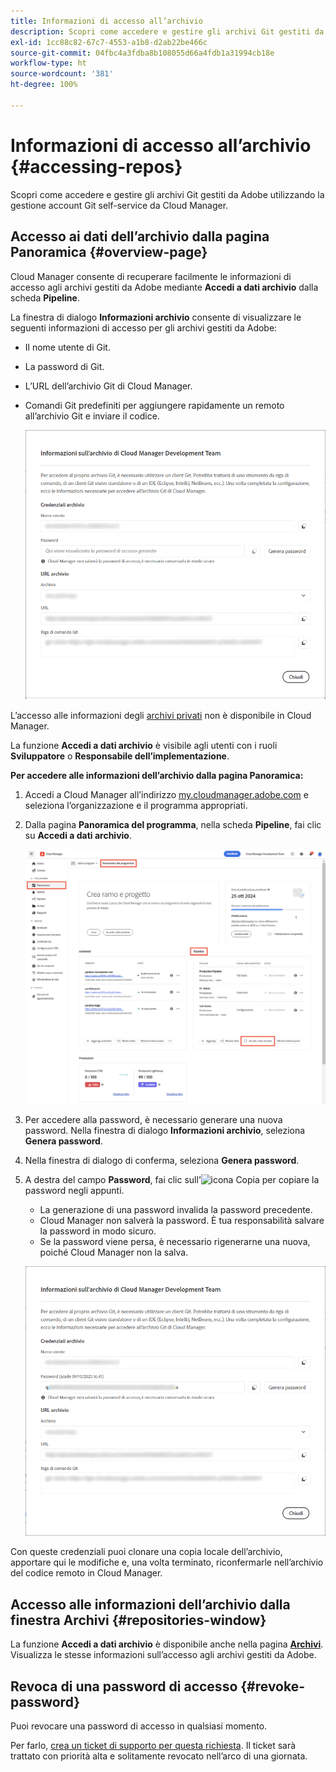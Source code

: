 ```yaml
---
title: Informazioni di accesso all’archivio
description: Scopri come accedere e gestire gli archivi Git gestiti da Adobe utilizzando la gestione account Git self-service da Cloud Manager.
exl-id: 1cc88c82-67c7-4553-a1b8-d2ab22be466c
source-git-commit: 04fbc4a3fdba8b108055d66a4fdb1a31994cb18e
workflow-type: ht
source-wordcount: '381'
ht-degree: 100%

---
```


# Informazioni di accesso all’archivio {#accessing-repos}

Scopri come accedere e gestire gli archivi Git gestiti da Adobe utilizzando la gestione account Git self-service da Cloud Manager.

## Accesso ai dati dell’archivio dalla pagina Panoramica {#overview-page}

Cloud Manager consente di recuperare facilmente le informazioni di accesso agli archivi gestiti da Adobe mediante **Accedi a dati archivio** dalla scheda **Pipeline**.

La finestra di dialogo **Informazioni archivio** consente di visualizzare le seguenti informazioni di accesso per gli archivi gestiti da Adobe:

* Il nome utente di Git.
* La password di Git.
* L’URL dell’archivio Git di Cloud Manager.
* Comandi Git predefiniti per aggiungere rapidamente un remoto all’archivio Git e inviare il codice.

  ![Finestra dati archivio](assets/repository-info.png)

L’accesso alle informazioni degli [archivi privati](/help/managing-code/private-repositories.md) non è disponibile in Cloud Manager.

La funzione **Accedi a dati archivio** è visibile agli utenti con i ruoli **Sviluppatore** o **Responsabile dell’implementazione**.

**Per accedere alle informazioni dell’archivio dalla pagina Panoramica:**

1. Accedi a Cloud Manager all’indirizzo [my.cloudmanager.adobe.com](https://my.cloudmanager.adobe.com/) e seleziona l’organizzazione e il programma appropriati.

1. Dalla pagina **Panoramica del programma**, nella scheda **Pipeline**, fai clic su **Accedi a dati archivio**.

   ![Accedi a dati archivio nella scheda Pipeline](/help/managing-code/assets/pipelines-card2.png)

1. Per accedere alla password, è necessario generare una nuova password. Nella finestra di dialogo **Informazioni archivio**, seleziona **Genera password**.

1. Nella finestra di dialogo di conferma, seleziona **Genera password**.

1. A destra del campo **Password**, fai clic sull’![icona Copia](https://spectrum.adobe.com/static/icons/workflow_18/Smock_Copy_18_N.svg) per copiare la password negli appunti.

   * La generazione di una password invalida la password precedente.
   * Cloud Manager non salverà la password. È tua responsabilità salvare la password in modo sicuro.
   * Se la password viene persa, è necessario rigenerarne una nuova, poiché Cloud Manager non la salva.

   ![Copia password nella finestra di dialogo Informazioni archivio](/help/managing-code/assets/repository-copy-password.png)

Con queste credenziali puoi clonare una copia locale dell’archivio, apportare qui le modifiche e, una volta terminato, riconfermarle nell’archivio del codice remoto in Cloud Manager.

## Accesso alle informazioni dell’archivio dalla finestra Archivi {#repositories-window}

La funzione **Accedi a dati archivio** è disponibile anche nella pagina [**Archivi**](/help/managing-code/managing-repositories.md). Visualizza le stesse informazioni sull’accesso agli archivi gestiti da Adobe.

## Revoca di una password di accesso {#revoke-password}

Puoi revocare una password di accesso in qualsiasi momento.

Per farlo, [crea un ticket di supporto per questa richiesta](https://experienceleague.adobe.com/it?support-solution=Experience+Manager&amp;support-tab=home?lang=it#support). Il ticket sarà trattato con priorità alta e solitamente revocato nell’arco di una giornata.
